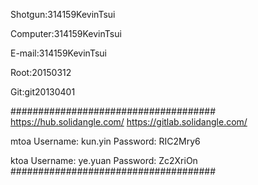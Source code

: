 Shotgun:314159KevinTsui

Computer:314159KevinTsui

E-mail:314159KevinTsui

Root:20150312

Git:git20130401



#####################################
https://hub.solidangle.com/
https://gitlab.solidangle.com/

mtoa
Username:	kun.yin
Password:	RIC2Mry6

ktoa
Username:	ye.yuan
Password:	Zc2XriOn
#####################################
